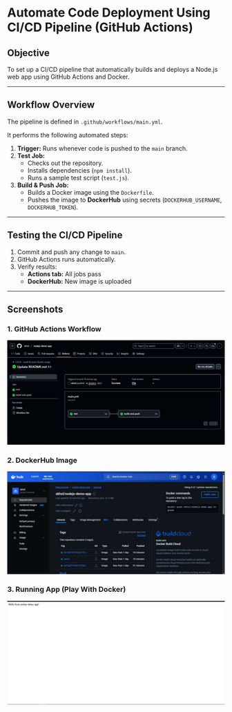 # Automate Code Deployment Using CI/CD Pipeline (GitHub Actions)

## Objective
To set up a CI/CD pipeline that automatically builds and deploys a Node.js web app using GitHub Actions and Docker.

---


## Workflow Overview
The pipeline is defined in `.github/workflows/main.yml`.

It performs the following automated steps:

1. **Trigger:** Runs whenever code is pushed to the `main` branch.
2. **Test Job:**
   - Checks out the repository.
   - Installs dependencies (`npm install`).
   - Runs a sample test script (`test.js`).
3. **Build & Push Job:**
   - Builds a Docker image using the `Dockerfile`.
   - Pushes the image to **DockerHub** using secrets (`DOCKERHUB_USERNAME`, `DOCKERHUB_TOKEN`).

---

## Testing the CI/CD Pipeline
1. Commit and push any change to `main`.
2. GitHub Actions runs automatically.
3. Verify results:
   - **Actions tab:** All jobs pass 
   - **DockerHub:** New image is uploaded 

---

## Screenshots

### 1. GitHub Actions Workflow
![GitHub Actions](screenshots/github-actions.JPG)

### 2. DockerHub Image
![DockerHub](screenshots/docker-hub.JPG)

### 3. Running App (Play With Docker)
![Play With Docker](screenshots/Output.JPG)
